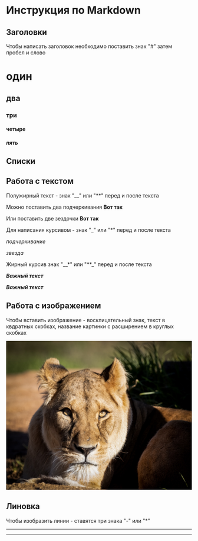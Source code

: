 # Инструкция по Markdown

## Заголовки

Чтобы написать заголовок необходимо поставить знак "#" затем пробел и слово

# один
## два
### три
#### четыре
##### пять

## Списки

## Работа с текстом

Полужирный текст - знак "__" или "**" перед и после текста

Можно поставить два подчеркивания __Вот так__

Или поставить две зездочки **Вот так**

Для написания курсивом - 
знак "_" или "*" перед и после текста

_подчеркивание_

*звезда*


Жирный курсив
знак "__*" или "**_" перед и после текста

__*Важный текст*__

**_Важный текст_**

## Работа с изображением

Чтобы вставить изображение - восклицательный знак, текст в квдратных скобках, название картинки с расширением в круглых скобках

![Hello cat!](cat.jpg)

## Линовка

Чтобы изобразить линии - ставятся три знака "-" или "*"  

- - -

* * * 

